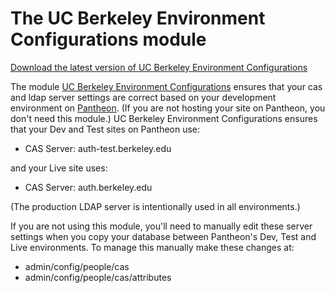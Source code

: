 # The UC Berkeley Environment Configurations module 

[Download the latest version of UC Berkeley Environment Configurations](https://github.com/ucb-ist-drupal/ucberkeley_envconf-7/releases)

The module
[UC Berkeley Environment Configurations](https://github.com/ucb-ist-drupal/ucb_envconf-7)
ensures that your cas and ldap server settings are correct based on
your development environment on [Pantheon](http://pantheon.io). (If
you are not hosting your site on Pantheon, you don't need this
module.) UC Berkeley Environment Configurations ensures that your Dev
and Test sites on Pantheon use:

* CAS Server: auth-test.berkeley.edu

and your Live site uses: 

* CAS Server: auth.berkeley.edu

(The production LDAP server is intentionally used in all environments.)

If you are not using this module, you'll need to manually edit these
server settings when you copy your database between Pantheon's Dev, Test and
Live environments. To manage this manually make these changes at:

* admin/config/people/cas
* admin/config/people/cas/attributes

